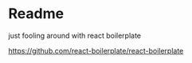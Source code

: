 # Readme

just fooling around with react boilerplate

https://github.com/react-boilerplate/react-boilerplate

